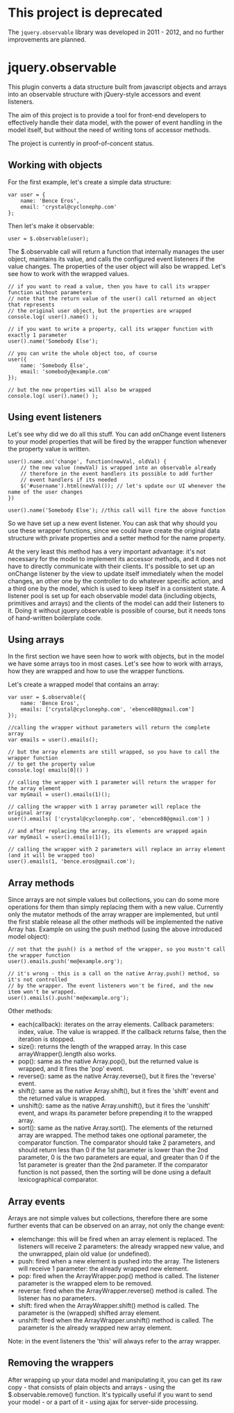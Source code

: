 This project is deprecated
==========================

The `jquery.observable` library was developed in 2011 - 2012, and no further improvements are planned.


jquery.observable
=================

This plugin converts a data structure built from javascript objects and arrays
into an observable structure with jQuery-style accessors and event listeners.

The aim of this project is to provide a tool for front-end developers
to effectively handle their data model, with the power of event handling
in the model itself, but without the need of writing tons of accessor methods.

The project is currently in proof-of-concent status.

Working with objects
--------------------

For the first example, let's create a simple data structure:

	var user = {
		name: 'Bence Eros',
		email: 'crystal@cyclonephp.com'
	};
	
Then let's make it observable:

	user = $.observable(user);
	
The $.observable call will return a function that internally manages the user object,
maintains its value, and calls the configured event listeners if the value changes. The
properties of the user object will also be wrapped. Let's see how to work with the wrapped
values.

	// if you want to read a value, then you have to call its wrapper function without parameters
	// note that the return value of the user() call returned an object that represents
	// the original user object, but the properties are wrapped
	console.log( user().name() );
	
	// if you want to write a property, call its wrapper function with exactly 1 parameter
	user().name('Somebody Else');
	
	// you can write the whole object too, of course
	user({
		name: 'Somebody Else',
		email: 'somebody@example.com'
	});
	
	// but the new properties will also be wrapped
	console.log( user().name() );
	
Using event listeners
---------------------

Let's see why did we do all this stuff. You can add onChange event listeners to your
model properties that will be fired by the wrapper function whenever the property value
is written.

	user().name.on('change', function(newVal, oldVal) {
		// the new value (newVal) is wrapped into an observable already
		// therefore in the event handlers its possible to add further
		// event handlers if its needed
		$('#username').html(newVal()); // let's update our UI whenever the name of the user changes
	})

	user().name('Somebody Else'); //this call will fire the above function

So we have set up a new event listener. You can ask that why should you use these wrapper
functions, since we could have create the original data structure with private properties 
and a setter method for the name property.

At the very least this method has a very important
advantage: it's not necessary for the model to implement its accessor methods, and it does not have
to directly communicate with their clients. It's possible to set up an onChange listener
by the view to update itself immediately when the model changes, an other one by the
controller to do whatever specific action, and a third one by the model, which is used to
keep itself in a consistent state. A listener pool is set up for each observable model data
(including objects, primitives and arrays) and the clients of the model can add their listeners
to it. Doing it without jquery.observable is possible of course, but it needs tons of
hand-written boilerplate code.

Using arrays
------------

In the first section we have seen how to work with objects, but in the model we have some
arrays too in most cases. Let's see how to work with arrays, how they are wrapped and
how to use the wrapper functions.

Let's create a wrapped model that contains an array:

	var user = $.observable({
		name: 'Bence Eros',
		emails: ['crystal@cyclonephp.com', 'ebence88@gmail.com']
	});

	//calling the wrapper without parameters will return the complete array
	var emails = user().emails();
	
	// but the array elements are still wrapped, so you have to call the wrapper function
	// to get the property value
	console.log( emails[0]() )
	
	// calling the wrapper with 1 parameter will return the wrapper for the array element
	var myGmail = user().emails(1)();
	
	// calling the wrapper with 1 array parameter will replace the original array
	user().emails( ['crystal@cyclonephp.com', 'ebence88@gmail.com'] )
	
	// and after replacing the array, its elements are wrapped again
	var myGmail = user().emails(1)();
	
	// calling the wrapper with 2 parameters will replace an array element (and it will be wrapped too)
	user().emails(1, 'bence.eros@gmail.com');
	
Array methods
-------------
Since arrays are not simple values but collections, you can do some more operations for them
than simply replacing them with a new value. Currently only the mutator methods of the array
wrapper are implemented, but until the first stable release all the other methods will be
implemented the native Array has. Example on using the push method (using the above
introduced model object):

	// not that the push() is a method of the wrapper, so you mustn't call the wrapper function
	user().emails.push('me@example.org');
	
	// it's wrong - this is a call on the native Array.push() method, so it's not controlled
	// by the wrapper. The event listeners won't be fired, and the new item won't be wrapped.
	user().emails().push('me@example.org');
	
Other methods:

* each(callback): iterates on the array elements. Callback parameters: index, value. The value is
wrapped. If the callback returns false, then the iteration is stopped.
* size(): returns the length of the wrapped array. In this case arrayWrapper().length also works.
* pop(): same as the native Array.pop(), but the returned value is wrapped, and it fires the 'pop' event.
* reverse(): same as the native Array.reverse(), but it fires the 'reverse' event.
* shift(): same as the native Array.shift(), but it fires the 'shift' event and the returned value is wrapped.
* unshift(): same as the native Array.unshift(), but it fires the 'unshift' event, and wraps its
parameter before prepending it to the wrapped array.
* sort(): same as the native Array.sort(). The elements of the returned array are wrapped.
The method takes one optional parameter, the comparator function. The comparator should take
2 parameters, and should return less than 0 if the 1st parameter is lower than the 2nd parameter,
0 is the two parameters are equal, and greater than 0 if the 1st parameter is greater than the
2nd parameter. If the comparator function is not passed, then the sorting will be done using
a default lexicographical comparator.

Array events
------------

Arrays are not simple values but collections, therefore there are some further events
that can be observed on an array, not only the change event:

* elemchange: this will be fired when an array element is replaced. The listeners will
receive 2 parameters: the already wrapped new value, and the unwrapped, plain old value (or undefined).
* push: fired when a new element is pushed into the array. The listeners will receive 1
parameter: the already wrapped new element.
* pop: fired when the ArrayWrapper.pop() method is called. The listener parameter is the wrapped
elem to be removed.
* reverse: fired when the ArrayWrapper.reverse() method is called. The listener has no parameters.
* shift: fired when the ArrayWrapper.shift() method is called. The parameter is the (wrapped)
shifted array element.
* unshift: fired when the ArrayWrapper.unshift() method is called. The parameter is the 
already wrapped new array element.

Note: in the event listeners the 'this' will always refer to the array wrapper.

Removing the wrappers
---------------------

After wrapping up your data model and manipulating it, you can get its raw copy - 
that consists of plain objects and arrays - using the $.observable.remove() function. It's
typically useful if you want to send your model - or a part of it - using ajax for server-side
processing.

